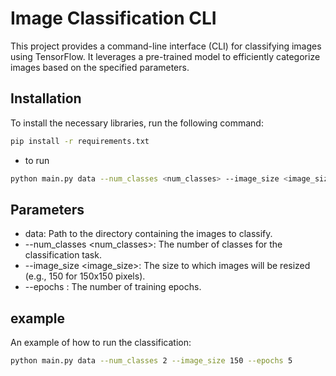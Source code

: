 # Image Classification CLI

This project provides a command-line interface (CLI) for classifying images using TensorFlow. It leverages a pre-trained model to efficiently categorize images based on the specified parameters.

## Installation

To install the necessary libraries, run the following command:
``` bash
pip install -r requirements.txt
```


- to run
``` bash
python main.py data --num_classes <num_classes> --image_size <image_size> --epochs <epochs>
```

## Parameters
- data: Path to the directory containing the images to classify.
- --num_classes <num_classes>: The number of classes for the classification task.
- --image_size <image_size>: The size to which images will be resized (e.g., 150 for 150x150 pixels).
- --epochs <epochs>: The number of training epochs.

## example
An example of how to run the classification:

``` bash
python main.py data --num_classes 2 --image_size 150 --epochs 5
```
